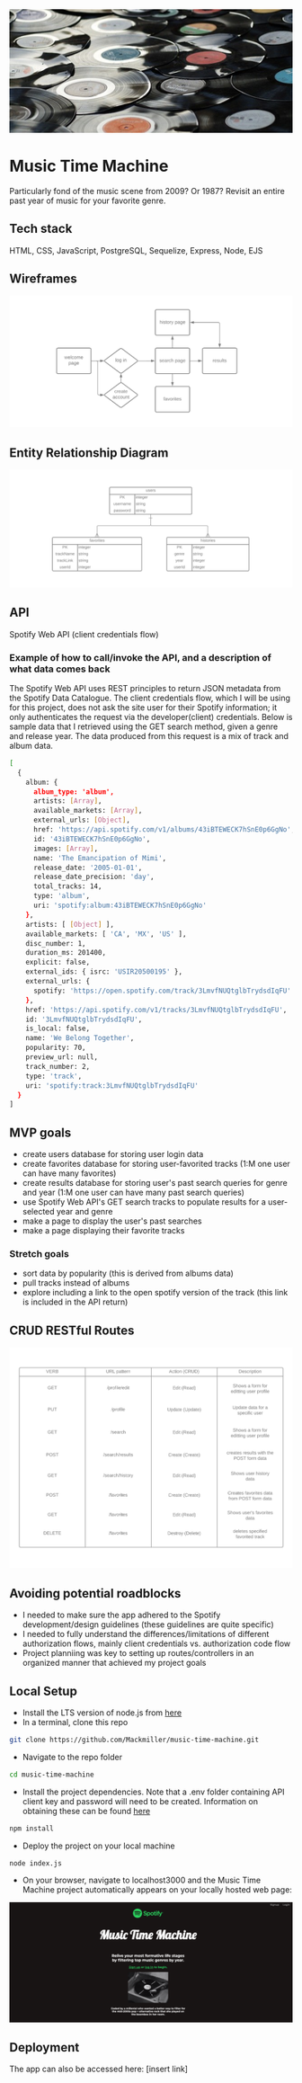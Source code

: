 <img alt="records" src="imgs/records.png">

# Music Time Machine

Particularly fond of the music scene from 2009? Or 1987? Revisit an entire past year of music for your favorite genre.

## Tech stack

HTML, CSS, JavaScript, PostgreSQL, Sequelize, Express, Node, EJS

## Wireframes

<img alt="wireframes" src="imgs/wireframes.png">

## Entity Relationship Diagram

<img alt="erd" src="imgs/erd.png">

## API

Spotify Web API (client credentials flow)


### Example of how to call/invoke the API, and a description of what data comes back

The Spotify Web API uses REST principles to return JSON metadata from the Spotify Data Catalogue. The client credentials flow, which I will be using for this project, does not ask the site user for their Spotify information; it only authenticates the request via the developer(client) credentials. Below is sample data that I retrieved using the GET search method, given a genre and release year. The data produced from this request is a mix of track and album data.

```sh
[
  {
    album: {
      album_type: 'album',
      artists: [Array],
      available_markets: [Array],
      external_urls: [Object],
      href: 'https://api.spotify.com/v1/albums/43iBTEWECK7hSnE0p6GgNo',
      id: '43iBTEWECK7hSnE0p6GgNo',
      images: [Array],
      name: 'The Emancipation of Mimi',
      release_date: '2005-01-01',
      release_date_precision: 'day',
      total_tracks: 14,
      type: 'album',
      uri: 'spotify:album:43iBTEWECK7hSnE0p6GgNo'
    },
    artists: [ [Object] ],
    available_markets: [ 'CA', 'MX', 'US' ],
    disc_number: 1,
    duration_ms: 201400,
    explicit: false,
    external_ids: { isrc: 'USIR20500195' },
    external_urls: {
      spotify: 'https://open.spotify.com/track/3LmvfNUQtglbTrydsdIqFU'
    },
    href: 'https://api.spotify.com/v1/tracks/3LmvfNUQtglbTrydsdIqFU',
    id: '3LmvfNUQtglbTrydsdIqFU',
    is_local: false,
    name: 'We Belong Together',
    popularity: 70,
    preview_url: null,
    track_number: 2,
    type: 'track',
    uri: 'spotify:track:3LmvfNUQtglbTrydsdIqFU'
  }
]
```

## MVP goals

- create users database for storing user login data
- create favorites database for storing user-favorited tracks (1:M one user can have many favorites)
- create results database for storing user's past search queries for genre and year (1:M one user can have many past search queries)
- use Spotify Web API's GET search tracks to populate results for a user-selected year and genre
- make a page to display the user's past searches
- make a page displaying their favorite tracks

### Stretch goals
- sort data by popularity (this is derived from albums data)
- pull tracks instead of albums
- explore including a link to the open spotify version of the track (this link is included in the API return)

## CRUD RESTful Routes

<img alt="crud" src="imgs/crud.png">

## Avoiding potential roadblocks

- I needed to make sure the app adhered to the Spotify development/design guidelines (these guidelines are quite specific)
- I needed to fully understand the differences/limitations of different authorization flows, mainly client credentials vs. authorization code flow
- Project planniing was key to setting up routes/controllers in an organized manner that achieved my project goals

## Local Setup

- Install the LTS version of node.js from [here](https://nodejs.org/en/)
- In a terminal, clone this repo

```sh
git clone https://github.com/Mackmiller/music-time-machine.git 
```

- Navigate to the repo folder

```sh
cd music-time-machine
```

- Install the project dependencies. Note that a .env folder containing API client key and password will need to be created. Information on obtaining these can be found [here](https://developer.spotify.com/documentation/general/guides/authorization/app-settings/)

```sh
npm install
```

- Deploy the project on your local machine

```sh
node index.js
```

- On your browser, navigate to localhost3000 and the Music Time Machine project automatically appears on your locally hosted web page:
<img alt="Project Preview" src="imgs/project_preview.png" />

## Deployment

The app can also be accessed here: [insert link]
